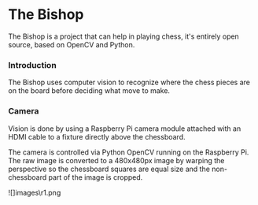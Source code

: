 # The Bishop

The Bishop is a project that can help in playing chess, it's entirely open source, based on OpenCV and Python.

### Introduction

The Bishop uses computer vision to recognize where the chess pieces are on the board before deciding what move to make.

### Camera

Vision is done by using a Raspberry Pi camera module attached with an HDMI cable to a fixture directly above the chessboard.

The camera is controlled via Python OpenCV running on the Raspberry Pi. The raw image is converted to a 480x480px image by warping the perspective so the chessboard squares are equal size and the non-chessboard part of the image is cropped.

![]images\r1.png